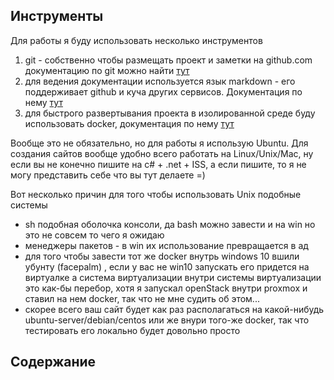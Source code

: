 ## Инструменты

Для работы я буду использовать несколько инструментов

1. git - собственно чтобы размещать проект и заметки на github.com 
документацию по git можно найти [тут](https://git-scm.com/book/ru/v2)
2. для ведения документации используется язык markdown - его поддерживает 
github и куча других сервисов. 
Документация по нему [тут](https://ru.wikipedia.org/wiki/Markdown)
3. для быстрого развертывания проекта в изолированной 
среде буду использовать docker, 
документация по нему [тут](https://docs.docker.com)


Вообще это не обязательно, но для работы я использую Ubuntu. Для создания 
сайтов вообще удобно всего работать на Linux/Unix/Mac, 
ну если вы не конечно пишите на c# + .net + ISS, 
а если пишите, 
то я не могу представить себе что вы тут делаете =)

Вот несколько причин для того чтобы использовать Unix подобные системы
- sh подобная оболочка консоли, да bash можно завести и на win 
но это не совсем то чего я ожидаю
- менеджеры пакетов - в win их использование превращается в ад
- для того чтобы завести тот же docker внутрь windows 10 вшили убунту (facepalm) 
, если у вас не win10 запускать его придется на виртуалке а система 
виртуализации внутри системы виртуализации это как-бы перебор, 
хотя я запускал openStack внутри proxmox и ставил на нем docker, 
так что не мне судить об этом... 
- скорее всего ваш сайт будет как раз располагаться на какой-нибудь 
ubuntu-server/debian/centos или же внури того-же docker, так что тестировать 
его локально будет довольно просто

## Содержание

